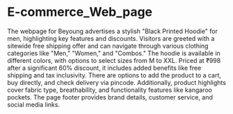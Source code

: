 # E-commerce_Web_page

The webpage for Beyoung advertises a stylish "Black Printed Hoodie" for men, highlighting key features and discounts. Visitors are greeted with a sitewide free shipping offer and can navigate through various clothing categories like "Men," "Women," and "Combos." The hoodie is available in different colors, with options to select sizes from M to XXL. Priced at ₹998 after a significant 60% discount, it includes added benefits like free shipping and tax inclusivity. There are options to add the product to a cart, buy directly, and check delivery via pincode. Additionally, product highlights cover fabric type, breathability, and functionality features like kangaroo pockets. The page footer provides brand details, customer service, and social media links.
